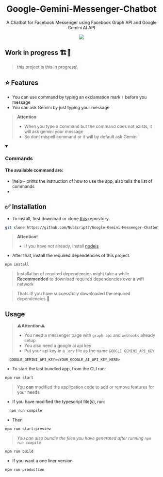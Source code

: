 <h1 align=center> Google-Gemini-Messenger-Chatbot </h1>
<p align="center"> A Chatbot for Facebook Messenger using Facebook Graph API and Google Gemini AI API</p>

<div align="center">
  <a href="./LICENSE"><img src="https://img.shields.io/badge/license-MIT-blue.svg"></a>
  <a href="#" src="https://img.shields.io/badge/shell_script-%23121011.svg?style=for-the-badge&logo=gnu-bash&logoColor=white"></a>
  <a href="#" src="https://img.shields.io/badge/release-v.1.5.5-blue"></a>
  <a href="#" src="https://api.visitorbadge.io/api/visitors?path=https%3A%2F%2Fgithub.com%2FNubScript7%2FGoogle-Gemini-Messenger-Chatbot&countColor=%23f47373"></a>
</div>

## Work in progress 🏗️🚀

> this project is this in progress!

## ⭐ Features

- You can use command by typing an exclamation mark `!` before you message
- You can ask Gemini by just typing your message

> **Attention**
>
> - When you type a command but the command does not exists, it will ask gemini your message
> - So dont mispell command or it will by default ask Gemini

<details open>
<summary>
 <h3> Commands </h3>
</summary>

#### The available command are:

- !help - prints the instruction of how to use the app, also tells the list of commands
- 


</details>

## ✅ Installation

- To install, first download or clone [this](https://github.com/NubScript7/Google-Gemini-Messenger-Chatbot) repository.

```bash
git clone https://github.com/NubScript7/Google-Gemini-Messenger-Chatbot
```

> **Attention!**
>
> - If you have not already, install [nodejs](https://nodejs.com)

- After that, install the required dependencies of this project.

```bash
npm install
```

> Installation of required dependencies might take a while.
> **Recommended** to download required dependencies over a wifi network

> Thats it! you have successfully downloaded the required dependencies 🥳

## Usage

> ⚠️**Attention**⚠️
>
> - You need a messenger page with `graph api` and `webhooks` already setup
> - You also need a google ai api key
> - Put your api key in a `.env` file as the name `GOOGLE_GEMINI_API_KEY`

```text
  GOOGLE_GEMINI_API_KEY=<YOUR_GOOGLE_AI_API_KEY_HERE>
```

- To start the last bundled app, from the CLI run:

```bash
npm run start
```

> You **can** modified the application code to add or remove features for your needs

- If you have modified the typescript file(s), run:

```bash
  npm run compile
```

- Then

```bash
npm run start:preview
```

> _You can also bundle the files you have generated after running `npm run compile`_

```bash
npm run build
```

- If you want a one liner version

```bash
npm run production
```